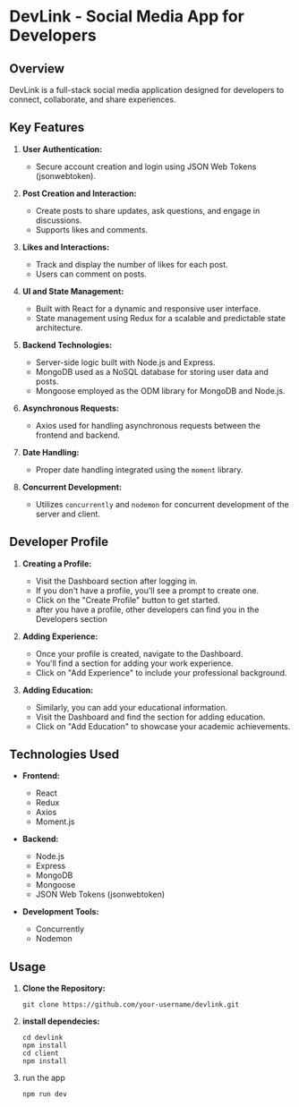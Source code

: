 # DevLink - Social Media App for Developers

## Overview

DevLink is a full-stack social media application designed for developers to connect, collaborate, and share experiences.

## Key Features

1. **User Authentication:**
   - Secure account creation and login using JSON Web Tokens (jsonwebtoken).

2. **Post Creation and Interaction:**
   - Create posts to share updates, ask questions, and engage in discussions.
   - Supports likes and comments.

3. **Likes and Interactions:**
   - Track and display the number of likes for each post.
   - Users can comment on posts.

4. **UI and State Management:**
   - Built with React for a dynamic and responsive user interface.
   - State management using Redux for a scalable and predictable state architecture.

5. **Backend Technologies:**
   - Server-side logic built with Node.js and Express.
   - MongoDB used as a NoSQL database for storing user data and posts.
   - Mongoose employed as the ODM library for MongoDB and Node.js.

6. **Asynchronous Requests:**
   - Axios used for handling asynchronous requests between the frontend and backend.

7. **Date Handling:**
   - Proper date handling integrated using the `moment` library.

8. **Concurrent Development:**
   - Utilizes `concurrently` and `nodemon` for concurrent development of the server and client.
  
## Developer Profile

1. **Creating a Profile:**
   - Visit the Dashboard section after logging in.
   - If you don't have a profile, you'll see a prompt to create one.
   - Click on the "Create Profile" button to get started.
   - after you have a profile, other developers can find you in the Developers section

2. **Adding Experience:**
   - Once your profile is created, navigate to the Dashboard.
   - You'll find a section for adding your work experience.
   - Click on "Add Experience" to include your professional background.

3. **Adding Education:**
   - Similarly, you can add your educational information.
   - Visit the Dashboard and find the section for adding education.
   - Click on "Add Education" to showcase your academic achievements.
     

## Technologies Used

- **Frontend:**
  - React
  - Redux
  - Axios
  - Moment.js

- **Backend:**
  - Node.js
  - Express
  - MongoDB
  - Mongoose
  - JSON Web Tokens (jsonwebtoken)

- **Development Tools:**
  - Concurrently
  - Nodemon

## Usage

1. **Clone the Repository:**
    ```
   git clone https://github.com/your-username/devlink.git

3. **install dependecies:**
   ```
   cd devlink
   npm install
   cd client
   npm install

   ```
3. run the app
   ```
   npm run dev
   ```
